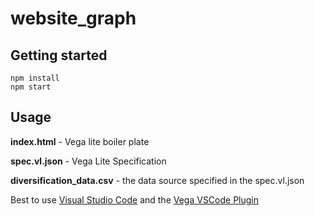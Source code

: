 # website_graph

## Getting started

```
npm install
npm start
```

## Usage

**index.html** - Vega lite boiler plate

**spec.vl.json** - Vega Lite Specification

**diversification_data.csv** - the data source specified in the spec.vl.json

Best to use [Visual Studio Code](https://code.visualstudio.com/) and the [Vega VSCode Plugin](https://github.com/vega/vega-vscode/)
